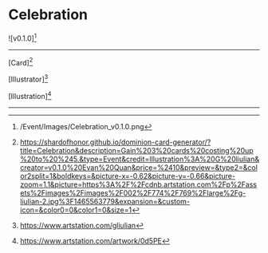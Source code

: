 # Celebration

![v0.1.0][^v0.1.0]

---

[Card][^Card]

[Illustrator][^Illustrator]

[Illustration][^Illustration]

---

[^v0.1.0]: /Event/Images/Celebration_v0.1.0.png
[^Card]: https://shardofhonor.github.io/dominion-card-generator/?title=Celebration&description=Gain%203%20cards%20costing%20up%20to%20%245.&type=Event&credit=Illustration%3A%20G%20liulian&creator=v0.1.0%20Evan%20Quan&price=%2410&preview=&type2=&color2split=1&boldkeys=&picture-x=-0.62&picture-y=-0.66&picture-zoom=1.1&picture=https%3A%2F%2Fcdnb.artstation.com%2Fp%2Fassets%2Fimages%2Fimages%2F002%2F774%2F769%2Flarge%2Fg-liulian-2.jpg%3F1465563779&expansion=&custom-icon=&color0=0&color1=0&size=1
[^Illustrator]: https://www.artstation.com/gliulian
[^Illustration]: https://www.artstation.com/artwork/0d5PE
